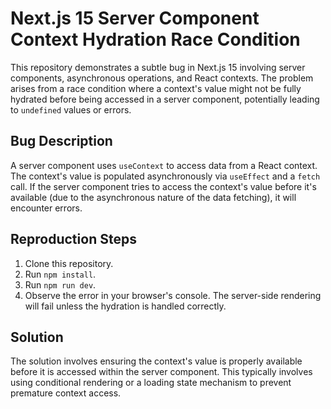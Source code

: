 # Next.js 15 Server Component Context Hydration Race Condition

This repository demonstrates a subtle bug in Next.js 15 involving server components, asynchronous operations, and React contexts. The problem arises from a race condition where a context's value might not be fully hydrated before being accessed in a server component, potentially leading to `undefined` values or errors. 

## Bug Description

A server component uses `useContext` to access data from a React context.  The context's value is populated asynchronously via `useEffect` and a `fetch` call.  If the server component tries to access the context's value before it's available (due to the asynchronous nature of the data fetching), it will encounter errors.

## Reproduction Steps
1. Clone this repository.
2. Run `npm install`.
3. Run `npm run dev`. 
4. Observe the error in your browser's console.  The server-side rendering will fail unless the hydration is handled correctly. 

## Solution
The solution involves ensuring the context's value is properly available before it is accessed within the server component.  This typically involves using conditional rendering or a loading state mechanism to prevent premature context access.